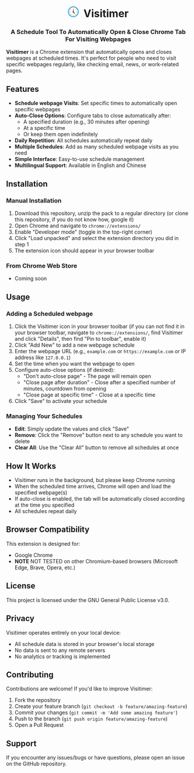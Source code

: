 
# <center> ![Visitimer Logo](icons/icon30.png)&nbsp;&nbsp;Visitimer </center>
### <center> A Schedule Tool To Automatically Open & Close Chrome Tab For Visiting Webpages </center>

**Visitimer** is a Chrome extension that automatically opens and closes webpages at scheduled times. It's perfect for people who need to visit specific webpages regularly, like checking email, news, or work-related pages.



## Features

- **Schedule webpage Visits**: Set specific times to automatically open specific webpages
- **Auto-Close Options**: Configure tabs to close automatically after:
  - A specified duration (e.g., 30 minutes after opening)
  - At a specific time
  - Or keep them open indefinitely
- **Daily Repetition**: All schedules automatically repeat daily
- **Multiple Schedules**: Add as many scheduled webpage visits as you need
- **Simple Interface**: Easy-to-use schedule management
- **Multilingual Support**: Available in English and Chinese

## Installation

### Manual Installation
1. Download this repository, unzip the pack to a regular directory (or clone this repository, if you do not know how, google it)
2. Open Chrome and navigate to `chrome://extensions/`
3. Enable "Developer mode" (toggle in the top-right corner)
4. Click "Load unpacked" and select the extension directory you did in step 1
5. The extension icon should appear in your browser toolbar

### From Chrome Web Store
* Coming soon

## Usage

### Adding a Scheduled webpage

1. Click the Visitimer icon in your browser toolbar (if you can not find it in your browser toolbar, navigate to `chrome://extensions/`, find Visitimer and click "Details", then find "Pin to toolbar", enable it)
2. Click "Add New" to add a new webpage schedule
3. Enter the webpage URL (e.g., `example.com` or `https://example.com` or IP address like `127.0.0.1`)
4. Set the time when you want the webpage to open
5. Configure auto-close options (if desired):
   - "Don't auto-close page" - The page will remain open
   - "Close page after duration" - Close after a specified number of minutes, countdown from opening
   - "Close page at specific time" - Close at a specific time
6. Click "Save" to activate your schedule

### Managing Your Schedules

- **Edit**: Simply update the values and click "Save"
- **Remove**: Click the "Remove" button next to any schedule you want to delete
- **Clear All**: Use the "Clear All" button to remove all schedules at once

## How It Works

- Visitimer runs in the background, but please keep Chrome running
- When the scheduled time arrives, Chrome will open and load the specified webpage(s)
- If auto-close is enabled, the tab will be automatically closed according at the time you specified
- All schedules repeat daily

## Browser Compatibility

This extension is designed for:
- Google Chrome
- **NOTE** NOT TESTED on other Chromium-based browsers (Microsoft Edge, Brave, Opera, etc.)

## License

This project is licensed under the GNU General Public License v3.0.


## Privacy

Visitimer operates entirely on your local device:
- All schedule data is stored in your browser's local storage
- No data is sent to any remote servers
- No analytics or tracking is implemented

## Contributing

Contributions are welcome! If you'd like to improve Visitimer:

1. Fork the repository
2. Create your feature branch (`git checkout -b feature/amazing-feature`)
3. Commit your changes (`git commit -m 'Add some amazing feature'`)
4. Push to the branch (`git push origin feature/amazing-feature`)
5. Open a Pull Request

## Support

If you encounter any issues/bugs or have questions, please open an issue on the GitHub repository.
